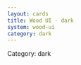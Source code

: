 ```yaml
---
layout: cards
title: Wood UI - dark
system: wood-ui
category: dark
---
```

<div class="alert alert-secondary mb-4"><span class="i18n innerHTML-category">Category: </span><span class="i18n innerHTML-cat-dark">dark</span></div>
